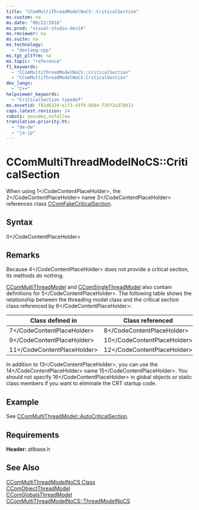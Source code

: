 ```yaml
---
title: "CComMultiThreadModelNoCS::CriticalSection"
ms.custom: na
ms.date: "09/22/2016"
ms.prod: "visual-studio-dev14"
ms.reviewer: na
ms.suite: na
ms.technology: 
  - "devlang-cpp"
ms.tgt_pltfrm: na
ms.topic: "reference"
f1_keywords: 
  - "CComMultiThreadModelNoCS::CriticalSection"
  - "CComMultiThreadModelNoCS.CriticalSection"
dev_langs: 
  - "C++"
helpviewer_keywords: 
  - "CriticalSection typedef"
ms.assetid: f82d6324-e1f3-43f9-b684-735f2a378d12
caps.latest.revision: 14
robots: noindex,nofollow
translation.priority.ht: 
  - "de-de"
  - "ja-jp"
---
```

# CComMultiThreadModelNoCS::CriticalSection
When using <CodeContentPlaceHolder>1\</CodeContentPlaceHolder>, the <CodeContentPlaceHolder>2\</CodeContentPlaceHolder> name <CodeContentPlaceHolder>3\</CodeContentPlaceHolder> references class [CComFakeCriticalSection](../vs140/ccomfakecriticalsection-class.md).  
  
## Syntax  
  
<CodeContentPlaceHolder>0\</CodeContentPlaceHolder>  
## Remarks  
 Because <CodeContentPlaceHolder>4\</CodeContentPlaceHolder> does not provide a critical section, its methods do nothing.  
  
 [CComMultiThreadModel](../vs140/ccommultithreadmodel-class.md) and [CComSingleThreadModel](../vs140/ccomsinglethreadmodel-class.md) also contain definitions for <CodeContentPlaceHolder>5\</CodeContentPlaceHolder>. The following table shows the relationship between the threading model class and the critical section class referenced by <CodeContentPlaceHolder>6\</CodeContentPlaceHolder>:  
  
|Class defined in|Class referenced|  
|----------------------|----------------------|  
|<CodeContentPlaceHolder>7\</CodeContentPlaceHolder>|<CodeContentPlaceHolder>8\</CodeContentPlaceHolder>|  
|<CodeContentPlaceHolder>9\</CodeContentPlaceHolder>|<CodeContentPlaceHolder>10\</CodeContentPlaceHolder>|  
|<CodeContentPlaceHolder>11\</CodeContentPlaceHolder>|<CodeContentPlaceHolder>12\</CodeContentPlaceHolder>|  
  
 In addition to <CodeContentPlaceHolder>13\</CodeContentPlaceHolder>, you can use the <CodeContentPlaceHolder>14\</CodeContentPlaceHolder> name <CodeContentPlaceHolder>15\</CodeContentPlaceHolder>. You should not specify <CodeContentPlaceHolder>16\</CodeContentPlaceHolder> in global objects or static class members if you want to eliminate the CRT startup code.  
  
## Example  
 See [CComMultiThreadModel::AutoCriticalSection](../vs140/ccommultithreadmodel--autocriticalsection.md).  
  
## Requirements  
 **Header:** atlbase.h  
  
## See Also  
 [CComMultiThreadModelNoCS Class](../vs140/ccommultithreadmodelnocs-class.md)   
 [CComObjectThreadModel](../vs140/ccomobjectthreadmodel.md)   
 [CComGlobalsThreadModel](../vs140/ccomglobalsthreadmodel.md)   
 [CComMultiThreadModelNoCS::ThreadModelNoCS](../vs140/ccommultithreadmodelnocs--threadmodelnocs.md)